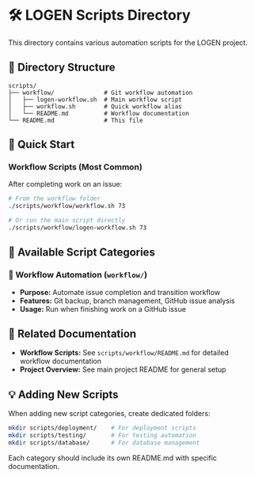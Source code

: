 # 🛠️ LOGEN Scripts Directory

This directory contains various automation scripts for the LOGEN project.

## 📁 Directory Structure

```
scripts/
├── workflow/              # Git workflow automation
│   ├── logen-workflow.sh  # Main workflow script
│   ├── workflow.sh        # Quick workflow alias
│   └── README.md          # Workflow documentation
└── README.md              # This file
```

## 🚀 Quick Start

### Workflow Scripts (Most Common)

After completing work on an issue:

```bash
# From the workflow folder
./scripts/workflow/workflow.sh 73

# Or run the main script directly
./scripts/workflow/logen-workflow.sh 73
```

## 📂 Available Script Categories

### 🔄 Workflow Automation (`workflow/`)
- **Purpose:** Automate issue completion and transition workflow
- **Features:** Git backup, branch management, GitHub issue analysis
- **Usage:** Run when finishing work on a GitHub issue

## 🔗 Related Documentation

- **Workflow Scripts:** See `scripts/workflow/README.md` for detailed workflow documentation
- **Project Overview:** See main project README for general setup

## 💡 Adding New Scripts

When adding new script categories, create dedicated folders:

```bash
mkdir scripts/deployment/    # For deployment scripts
mkdir scripts/testing/       # For testing automation
mkdir scripts/database/      # For database management
```

Each category should include its own README.md with specific documentation.